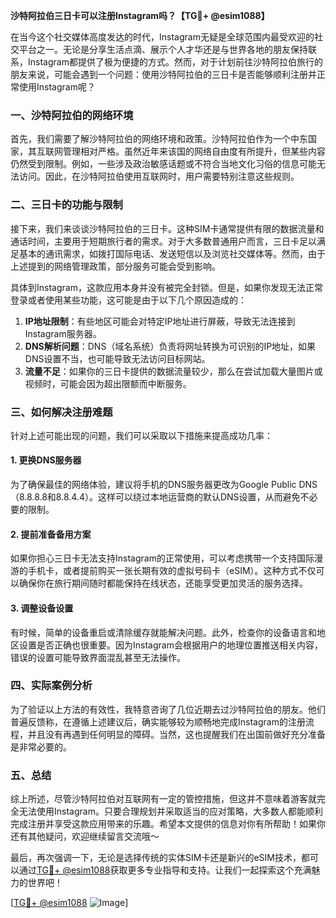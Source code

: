 **沙特阿拉伯三日卡可以注册Instagram吗？【TG💪+ @esim1088】**

在当今这个社交媒体高度发达的时代，Instagram无疑是全球范围内最受欢迎的社交平台之一。无论是分享生活点滴、展示个人才华还是与世界各地的朋友保持联系，Instagram都提供了极为便捷的方式。然而，对于计划前往沙特阿拉伯旅行的朋友来说，可能会遇到一个问题：使用沙特阿拉伯的三日卡是否能够顺利注册并正常使用Instagram呢？

### 一、沙特阿拉伯的网络环境

首先，我们需要了解沙特阿拉伯的网络环境和政策。沙特阿拉伯作为一个中东国家，其互联网管理相对严格。虽然近年来该国的网络自由度有所提升，但某些内容仍然受到限制。例如，一些涉及政治敏感话题或不符合当地文化习俗的信息可能无法访问。因此，在沙特阿拉伯使用互联网时，用户需要特别注意这些规则。

### 二、三日卡的功能与限制

接下来，我们来谈谈沙特阿拉伯的三日卡。这种SIM卡通常提供有限的数据流量和通话时间，主要用于短期旅行者的需求。对于大多数普通用户而言，三日卡足以满足基本的通讯需求，如拨打国际电话、发送短信以及浏览社交媒体等。然而，由于上述提到的网络管理政策，部分服务可能会受到影响。

具体到Instagram，这款应用本身并没有被完全封锁。但是，如果你发现无法正常登录或者使用某些功能，这可能是由于以下几个原因造成的：

1. **IP地址限制**：有些地区可能会对特定IP地址进行屏蔽，导致无法连接到Instagram服务器。
2. **DNS解析问题**：DNS（域名系统）负责将网址转换为可识别的IP地址，如果DNS设置不当，也可能导致无法访问目标网站。
3. **流量不足**：如果你的三日卡提供的数据流量较少，那么在尝试加载大量图片或视频时，可能会因为超出限额而中断服务。

### 三、如何解决注册难题

针对上述可能出现的问题，我们可以采取以下措施来提高成功几率：

#### 1. 更换DNS服务器
为了确保最佳的网络体验，建议将手机的DNS服务器更改为Google Public DNS（8.8.8.8和8.8.4.4）。这样可以绕过本地运营商的默认DNS设置，从而避免不必要的限制。

#### 2. 提前准备备用方案
如果你担心三日卡无法支持Instagram的正常使用，可以考虑携带一个支持国际漫游的手机卡，或者提前购买一张长期有效的虚拟号码卡（eSIM）。这种方式不仅可以确保你在旅行期间随时都能保持在线状态，还能享受更加灵活的服务选择。

#### 3. 调整设备设置
有时候，简单的设备重启或清除缓存就能解决问题。此外，检查你的设备语言和地区设置是否正确也很重要。因为Instagram会根据用户的地理位置推送相关内容，错误的设置可能导致界面混乱甚至无法操作。

### 四、实际案例分析

为了验证以上方法的有效性，我特意咨询了几位近期去过沙特阿拉伯的朋友。他们普遍反馈称，在遵循上述建议后，确实能够较为顺畅地完成Instagram的注册流程，并且没有再遇到任何明显的障碍。当然，这也提醒我们在出国前做好充分准备是非常必要的。

### 五、总结

综上所述，尽管沙特阿拉伯对互联网有一定的管控措施，但这并不意味着游客就完全无法使用Instagram。只要合理规划并采取适当的应对策略，大多数人都能顺利完成注册并享受这款应用带来的乐趣。希望本文提供的信息对你有所帮助！如果你还有其他疑问，欢迎继续留言交流哦～

最后，再次强调一下，无论是选择传统的实体SIM卡还是新兴的eSIM技术，都可以通过[TG💪+ @esim1088](https://t.me/s/esim1088)获取更多专业指导和支持。让我们一起探索这个充满魅力的世界吧！

[[TG💪+ @esim1088](https://t.me/s/esim1088) ![Image](https://i.postimg.cc/4NQfJmqS/Snipaste-2025-05-13-00-14-12.png)]